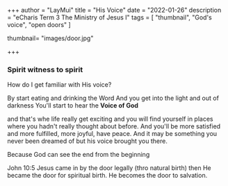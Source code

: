 +++
author = "LayMui"
title = "His Voice"
date = "2022-01-26"
description = "eCharis Term 3 The Ministry of Jesus I"
tags = [
   "thumbnail", "God's voice", "open doors"
]

thumbnail= "images/door.jpg"

+++

### Spirit witness to spirit


How do I get familiar with His voice?

By start eating and drinking the Word
And you get into the light and out of darkness
You'll start to hear the **Voice of God**

and that's whe life really get exciting and 
you will find yourself in places where you hadn't 
really thought about before. 
And you'll be more satisfied and more fulfilled, 
more joyful, have peace. 
And it may be something you never been dreamed of but his voice
brought you there.

Because God can see the end from the beginning

John 10:5 Jesus came in by the door legally (thro natural birth)
then He became the door for spiritual birth.
He becomes the door to salvation.
